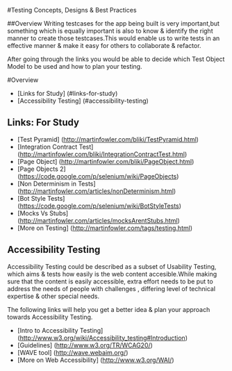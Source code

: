 #Testing Concepts, Designs & Best Practices

##Overview
Writing testcases for the app being built is very important,but something which is equally important is also to know &
identify the right manner to create those testcases.This would enable us to write tests in an effective manner & make 
it easy for others to collaborate  & refactor.

After going through the links you would be able to decide which Test Object Model to be used and how to plan your
testing.

#Overview

- [Links for Study] (#links-for-study)
- [Accessibility Testing] (#accessibility-testing)

## Links: For Study

- [Test Pyramid] (http://martinfowler.com/bliki/TestPyramid.html)
- [Integration Contract Test] (http://martinfowler.com/bliki/IntegrationContractTest.html)
- [Page Object] (http://martinfowler.com/bliki/PageObject.html)
- [Page Objects 2] (https://code.google.com/p/selenium/wiki/PageObjects)
- [Non Determinism in Tests] (http://martinfowler.com/articles/nonDeterminism.html)
- [Bot Style Tests] (https://code.google.com/p/selenium/wiki/BotStyleTests)
- [Mocks Vs Stubs] (http://martinfowler.com/articles/mocksArentStubs.html)
- [More on Testing] (http://martinfowler.com/tags/testing.html)

## Accessibility Testing

Accessibility Testing could be described as a subset of Usability Testing, which aims & tests how easily is the web 
content accesible.While making sure that the content is easily accessible, extra effort needs to be put to address the 
needs of people with challenges , differing level of technical expertise & other special needs.

The following links will help you get a better idea & plan your approach towards Accessibility Testing.

- [Intro to Accessibility Testing] (http://www.w3.org/wiki/Accessibility_testing#Introduction)
- [Guidelines] (http://www.w3.org/TR/WCAG20/)
- [WAVE tool] (http://wave.webaim.org/)
- [More on Web Accessibility] (http://www.w3.org/WAI/)



